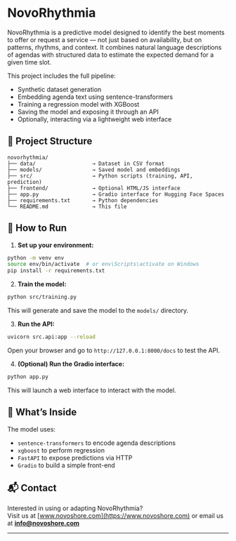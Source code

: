 
# NovoRhythmia

NovoRhythmia is a predictive model designed to identify the best moments to offer or request a service — not just based on availability, but on patterns, rhythms, and context. It combines natural language descriptions of agendas with structured data to estimate the expected demand for a given time slot.

This project includes the full pipeline:
- Synthetic dataset generation
- Embedding agenda text using sentence-transformers
- Training a regression model with XGBoost
- Saving the model and exposing it through an API
- Optionally, interacting via a lightweight web interface

## 📁 Project Structure

```
novorhythmia/
├── data/                  → Dataset in CSV format
├── models/                → Saved model and embeddings
├── src/                   → Python scripts (training, API, prediction)
├── frontend/              → Optional HTML/JS interface
├── app.py                 → Gradio interface for Hugging Face Spaces
├── requirements.txt       → Python dependencies
└── README.md              → This file
```

## 🚀 How to Run

1. **Set up your environment:**

```bash
python -m venv env
source env/bin/activate  # or env\Scripts\activate on Windows
pip install -r requirements.txt
```

2. **Train the model:**

```bash
python src/training.py
```

This will generate and save the model to the `models/` directory.

3. **Run the API:**

```bash
uvicorn src.api:app --reload
```

Open your browser and go to `http://127.0.0.1:8000/docs` to test the API.

4. **(Optional) Run the Gradio interface:**

```bash
python app.py
```

This will launch a web interface to interact with the model.

## 🧠 What’s Inside

The model uses:
- `sentence-transformers` to encode agenda descriptions
- `xgboost` to perform regression
- `FastAPI` to expose predictions via HTTP
- `Gradio` to build a simple front-end

## 📬 Contact

Interested in using or adapting NovoRhythmia?  
Visit us at [www.novoshore.com](https://www.novoshore.com) or email us at **info@novoshore.com**

---
